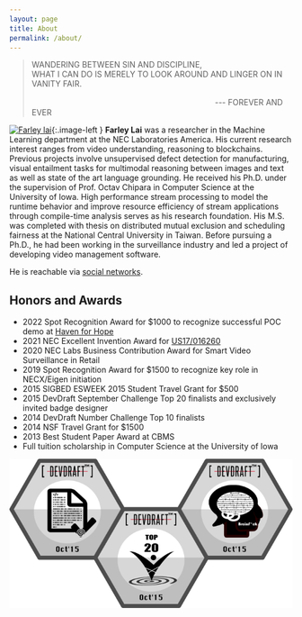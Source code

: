 ```yaml
---
layout: page
title: About
permalink: /about/
---
```


<style type="text/css">
.image-left {
  display: block;
  margin-top: 5px;  
  margin-right: 15px;
  margin-bottom: 0px;
  float: left;
}
</style>

> WANDERING BETWEEN SIN AND DISCIPLINE,  
> WHAT I CAN DO IS MERELY TO LOOK AROUND AND LINGER ON IN VANITY FAIR.  
>
>　　　　　　　　　　　　　　　　　　　　　　　 --- FOREVER AND EVER

[![Farley lai](https://en.gravatar.com/userimage/13813144/4adbc2674497546feebd0bb12baf61aa.png?size=125)](){:.image-left }
**Farley Lai** was a researcher in the Machine Learning department at the NEC Laboratories America.
His current research interest ranges from video understanding, reasoning to blockchains.
Previous projects involve unsupervised defect detection for manufacturing, visual entailment tasks for multimodal reasoning between images and text 
as well as state of the art language grounding.
He received his Ph.D. under the supervision of Prof. Octav Chipara in Computer Science at the University of Iowa.
High performance stream processing to model the runtime behavior and improve resource efficiency of stream applications through compile-time analysis serves as his research foundation.
His M.S. was completed with thesis on distributed mutual exclusion and scheduling fairness at the National Central University in Taiwan.
Before pursuing a Ph.D., he had been working in the surveillance industry and led a project of developing video management software.  

He is reachable via [social networks](http://www.linkedin.com/in/farleylai).  

## Honors and Awards

- 2022 Spot Recognition Award for $1000 to recognize successful POC demo at [Haven for Hope](https://www.havenforhope.org)
- 2021 NEC Excellent Invention Award for [US17/016260](https://bit.ly/3wZsCil)
- 2020 NEC Labs Business Contribution Award for Smart Video Surveillance in Retail
- 2019 Spot Recognition Award for $1500 to recognize key role in NECX/Eigen initiation
- 2015 SIGBED ESWEEK 2015 Student Travel Grant for $500
- 2015 DevDraft September Challenge Top 20 finalists and exclusively invited badge designer
- 2014 DevDraft Number Challenge Top 10 finalists
- 2014 NSF Travel Grant for $1500
- 2013 Best Student Paper Award at CBMS
- Full tuition scholarship in Computer Science at the University of Iowa

![](../images/Achievements-Oct15.png)
